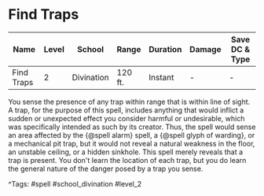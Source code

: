 # Find Traps

| Name | Level | School | Range | Duration | Damage | Save DC & Type |
|------|-------|--------|-------|----------|--------|----------------|
| Find Traps | 2 | Divination | 120 ft. | Instant | - | - |

You sense the presence of any trap within range that is within line of sight. A trap, for the purpose of this spell, includes anything that would inflict a sudden or unexpected effect you consider harmful or undesirable, which was specifically intended as such by its creator. Thus, the spell would sense an area affected by the {@spell alarm} spell, a {@spell glyph of warding}, or a mechanical pit trap, but it would not reveal a natural weakness in the floor, an unstable ceiling, or a hidden sinkhole. This spell merely reveals that a trap is present. You don't learn the location of each trap, but you do learn the general nature of the danger posed by a trap you sense.

^Tags: #spell #school_divination #level_2